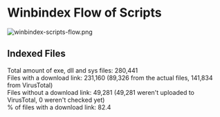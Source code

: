 # Winbindex Flow of Scripts

![winbindex-scripts-flow.png](winbindex-scripts-flow.png)

## Indexed Files

<!--FileStats-->
Total amount of exe, dll and sys files: 280,441  
Files with a download link: 231,160 (89,326 from the actual files, 141,834 from VirusTotal)  
Files without a download link: 49,281 (49,281 weren't uploaded to VirusTotal, 0 weren't checked yet)  
% of files with a download link: 82.4  
<!--/FileStats-->
